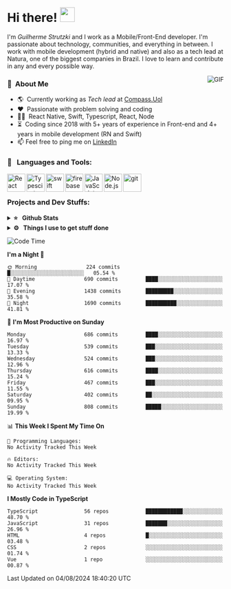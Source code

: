 # Hi there! <img src="https://github.com/TheDudeThatCode/TheDudeThatCode/blob/master/Assets/Hi.gif" width="34px" height="34px">

I'm _Guilherme Strutzki_ and I work as a Mobile/Front-End developer. I'm passionate about technology, communities, and everything in between. I work with mobile development (hybrid and native) and also as a tech lead at Natura, one of the biggest companies in Brazil. I love to learn and contribute in any and every possible way. 

<img align="right" alt="GIF" src="https://spotify-github-profile.vercel.app/api/view?uid=22gkdonhf4okms5x5dsdjx7sy&cover_image=true&theme=default&bar_color=09ff00&bar_color_cover=false"/>

### :space_invader: &nbsp;About Me
- :earth_americas:&nbsp; Currently working as _Tech lead_ at [Compass.Uol](https://compass.uol/en/home/)
- :heart: &nbsp;Passionate with problem solving and coding
- :technologist: &nbsp;React Native, Swift, Typescript, React, Node
- :hourglass_flowing_sand: &nbsp;Coding since 2018 with 5+ years of experience in Front-end and 4+ years in mobile development (RN and Swift)
- 📫  Feel free to ping me on [LinkedIn](https://www.linkedin.com/in/guilherme-strutzki/?locale=en_US)

### 🔨 &nbsp; Languages and Tools:
<a href="https://reactjs.org/" target="_blank"> <img align="left" alt="React" height ="42px" src="https://raw.githubusercontent.com/rahul-jha98/github_readme_icons/main/language_and_tools/square/react/react.svg"></a>
<a href="https://www.typescriptlang.org/" target="_blank"><img align="left" alt="Typescirpt" height ="42px" src="https://raw.githubusercontent.com/rahul-jha98/github_readme_icons/main/language_and_tools/square/typescript/typescript.svg"></a>
<a href="https://developer.apple.com/swift/" target="_blank"> <img align="left" src="https://raw.githubusercontent.com/rahul-jha98/github_readme_icons/main/language_and_tools/square/swift/swift.svg" alt="swift" height="42px"/> </a> 
<a href="https://firebase.google.com/" target="_blank"> <img align="left" src="https://raw.githubusercontent.com/rahul-jha98/github_readme_icons/main/language_and_tools/square/firebase/firebase.svg" alt="firebase" height ="42px"/> </a>
<a href="https://developer.mozilla.org/en-US/docs/Web/JavaScript" target="_blank"> <img align="left" alt="JavaScript" height ="42px"  src="https://raw.githubusercontent.com/rahul-jha98/github_readme_icons/main/language_and_tools/square/javascript/javascript.svg"> </a>
<a href="https://nodejs.org" target="_blank"><img align="left" alt="Node.js" height ="42px" src="https://raw.githubusercontent.com/rahul-jha98/github_readme_icons/main/language_and_tools/square/node/node.svg"></a>
<a href="https://git-scm.com/" target="_blank"> <img src="https://raw.githubusercontent.com/rahul-jha98/github_readme_icons/main/language_and_tools/square/git-scm/git-scm.svg" align="left" alt="git" height='42px'/> </a> </br></br>


### Projects and Dev Stuffs:

<details>	
  <summary><b>⭐ &nbsp; Github Stats</b></summary>
  <br />
  <img src="https://github-readme-stats.vercel.app/api?username=guistrutzki&show_icons=true&theme=tokyonight"/>
</details>
 
<details>	
  <br />
  <summary><b>⚙️ &nbsp; Things I use to get stuff done</b></summary>
  	<ul>
  	    <li><b>OS:</b> macOS Big Sur 11.2</li>
	    <li><b>Laptop: </b> MacBook Pro (i7, Mid 2014)</li>
  	    <li><b>Browser: </b> Chrome</li>
	    <li><b>Terminal: </b> ZSH: Oh My Zsh</li>
	    <li><b>Code Editor:</b> VScode, XCode and Android Studio</li>
	    <li><b>To Stay Updated:</b> Twitter, Youtube and Instagram.</li>
	</ul>	
</details>

<!--START_SECTION:waka-->
![Code Time](http://img.shields.io/badge/Code%20Time-1%2C497%20hrs%2056%20mins-blue)

**I'm a Night 🦉** 

```text
🌞 Morning                224 commits         █░░░░░░░░░░░░░░░░░░░░░░░░   05.54 % 
🌆 Daytime                690 commits         ████░░░░░░░░░░░░░░░░░░░░░   17.07 % 
🌃 Evening                1438 commits        █████████░░░░░░░░░░░░░░░░   35.58 % 
🌙 Night                  1690 commits        ██████████░░░░░░░░░░░░░░░   41.81 % 
```
📅 **I'm Most Productive on Sunday** 

```text
Monday                   686 commits         ████░░░░░░░░░░░░░░░░░░░░░   16.97 % 
Tuesday                  539 commits         ███░░░░░░░░░░░░░░░░░░░░░░   13.33 % 
Wednesday                524 commits         ███░░░░░░░░░░░░░░░░░░░░░░   12.96 % 
Thursday                 616 commits         ████░░░░░░░░░░░░░░░░░░░░░   15.24 % 
Friday                   467 commits         ███░░░░░░░░░░░░░░░░░░░░░░   11.55 % 
Saturday                 402 commits         ██░░░░░░░░░░░░░░░░░░░░░░░   09.95 % 
Sunday                   808 commits         █████░░░░░░░░░░░░░░░░░░░░   19.99 % 
```


📊 **This Week I Spent My Time On** 

```text
💬 Programming Languages: 
No Activity Tracked This Week

🔥 Editors: 
No Activity Tracked This Week

💻 Operating System: 
No Activity Tracked This Week
```

**I Mostly Code in TypeScript** 

```text
TypeScript               56 repos            ████████████░░░░░░░░░░░░░   48.70 % 
JavaScript               31 repos            ███████░░░░░░░░░░░░░░░░░░   26.96 % 
HTML                     4 repos             █░░░░░░░░░░░░░░░░░░░░░░░░   03.48 % 
CSS                      2 repos             ░░░░░░░░░░░░░░░░░░░░░░░░░   01.74 % 
Vue                      1 repo              ░░░░░░░░░░░░░░░░░░░░░░░░░   00.87 % 
```




 Last Updated on 04/08/2024 18:40:20 UTC
<!--END_SECTION:waka-->
